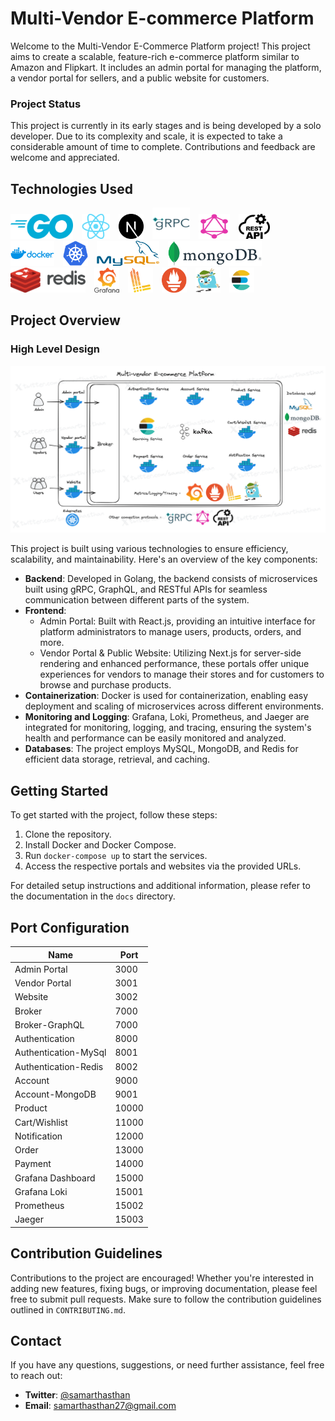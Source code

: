 # Multi-Vendor E-commerce Platform

Welcome to the Multi-Vendor E-Commerce Platform project! This project aims to create a scalable, feature-rich e-commerce platform similar to Amazon and Flipkart. It includes an admin portal for managing the platform, a vendor portal for sellers, and a public website for customers.

### Project Status

This project is currently in its early stages and is being developed by a solo developer. Due to its complexity and scale, it is expected to take a considerable amount of time to complete. Contributions and feedback are welcome and appreciated.

## Technologies Used

<p align="left">
<img src="./others/logos/go.png" alt="go" width="100" height="40" style="margin-right: 10px"/>
<img src="./others/logos/reactjs.png" alt="reactjs" width="45" height="40" style="margin-right: 10px"/>
<img src="./others/logos/Next.js logo.svg" alt="nextjs" width="40" height="40" style="margin-right: 10px"/>
<img src="./others/logos/grpc.png" alt="grpc" width="60" height="50" style="margin-right: 10px"/>
<img src="./others/logos/graphql.png" alt="graphql" width="50" height="40" style="margin-right: 10px"/>
<img src="./others/logos/rest-api.webp" alt="rest-api" width="50" height="40" style="margin-right: 10px"/>
<img src="./others/logos/docker.png" alt="docker" width="70" height="40" style="margin-right: 10px"/>
<img src="./others/logos/kubernetes.png" alt="kubernetes" width="40" height="40" style="margin-right: 10px"/>
<img src="./others/logos/mysql.png" alt="mysql" width="100" height="40" style="margin-right: 10px"/>
<img src="./others/logos/mongodb.png" alt="mongodb" width="150" height="40" style="margin-right: 10px"/>
<img src="./others/logos/redis.png" alt="redis" width="120" height="40" style="margin-right: 10px"/>
<img src="./others/logos//grafana.png" alt="android" width="40" height="40" style="margin-right: 10px"/>
<img src="./others/logos/loki.png" alt="android" width="40" height="40" style="margin-right: 10px"/>
<img src="./others/logos/prometheus.png" alt="android" width="40" height="40" style="margin-right: 10px"/>
<img src="./others/logos/jaeger.png" alt="android" width="40" height="40" style="margin-right: 10px"/>
<img src="./others/logos/elastic-search.png" alt="rest-api" width="40" height="40" style="margin-right: 10px"/>
</p>

## Project Overview

### High Level Design

![Multi Vendor E-commerce](./others/designs/multi-vendor-e-commerce.png)

This project is built using various technologies to ensure efficiency, scalability, and maintainability. Here's an overview of the key components:

- **Backend**: Developed in Golang, the backend consists of microservices built using gRPC, GraphQL, and RESTful APIs for seamless communication between different parts of the system.
- **Frontend**:
  - Admin Portal: Built with React.js, providing an intuitive interface for platform administrators to manage users, products, orders, and more.
  - Vendor Portal & Public Website: Utilizing Next.js for server-side rendering and enhanced performance, these portals offer unique experiences for vendors to manage their stores and for customers to browse and purchase products.
- **Containerization**: Docker is used for containerization, enabling easy deployment and scaling of microservices across different environments.
- **Monitoring and Logging**: Grafana, Loki, Prometheus, and Jaeger are integrated for monitoring, logging, and tracing, ensuring the system's health and performance can be easily monitored and analyzed.
- **Databases**: The project employs MySQL, MongoDB, and Redis for efficient data storage, retrieval, and caching.

## Getting Started

To get started with the project, follow these steps:

1. Clone the repository.
2. Install Docker and Docker Compose.
3. Run `docker-compose up` to start the services.
4. Access the respective portals and websites via the provided URLs.

For detailed setup instructions and additional information, please refer to the documentation in the `docs` directory.

## Port Configuration

| Name                 | Port  |
| -------------------- | ----- |
| Admin Portal         | 3000  |
| Vendor Portal        | 3001  |
| Website              | 3002  |
| Broker               | 7000  |
| Broker-GraphQL       | 7000  |
| Authentication       | 8000  |
| Authentication-MySql | 8001  |
| Authentication-Redis | 8002  |
| Account              | 9000  |
| Account-MongoDB      | 9001  |
| Product              | 10000  |
| Cart/Wishlist        | 11000 |
| Notification         | 12000 |
| Order                | 13000 |
| Payment              | 14000 |
| Grafana Dashboard    | 15000 |
| Grafana Loki         | 15001 |
| Prometheus           | 15002 |
| Jaeger               | 15003 |

## Contribution Guidelines

Contributions to the project are encouraged! Whether you're interested in adding new features, fixing bugs, or improving documentation, please feel free to submit pull requests. Make sure to follow the contribution guidelines outlined in `CONTRIBUTING.md`.

## Contact

If you have any questions, suggestions, or need further assistance, feel free to reach out:

- **Twitter**: [@samarthasthan](https://twitter.com/samarthasthan)
- **Email**: [samarthasthan27@gmail.com](mailto:samarthasthan27@gmail.com)
